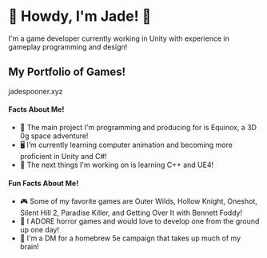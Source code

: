 # 👋 Howdy, I'm Jade! 👋

I'm a game developer currently working in Unity with experience in gameplay programming and design!

## My Portfolio of Games!
jadespooner.xyz

#### Facts About Me!
- 💞️ The main project I'm programming and producing for is Equinox, a 3D 0g space adventure!
- 🖥️ I’m currently learning computer animation and becoming more proficient in Unity and C#!
- 🔨 The next things I'm working on is learning C++ and UE4!

#### Fun Facts About Me!
- 🎮 Some of my favorite games are Outer Wilds, Hollow Knight, Oneshot, Silent Hill 2, Paradise Killer, and Getting Over It with Bennett Foddy!
- 👻 I ADORE horror games and would love to develop one from the ground up one day!
- 🎲 I'm a DM for a homebrew 5e campaign that takes up much of my brain!


<!---
ControlledChaos0/ControlledChaos0 is a ✨ special ✨ repository because its `README.md` (this file) appears on your GitHub profile.
You can click the Preview link to take a look at your changes.
--->
